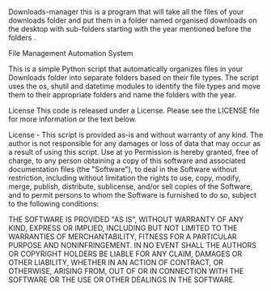 Downloads-manager
this is a program that will take all the files of your downloads folder and put them in a folder named organised downloads on the desktop with sub-folders starting with the year mentioned before the folders .

File Management Automation System

This is a simple Python script that automatically organizes files in your Downloads folder into separate folders based on their file types. The script uses the os, shutil and datetime modules to identify the file types and move them to their appropriate folders and name the folders with the year.

License This code is released under a License. Please see the LICENSE file for more information or the text below.

License - This script is provided as-is and without warranty of any kind. The author is not responsible for any damages or loss of data that may occur as a result of using this script. Use at yo Permission is hereby granted, free of charge, to any person obtaining a copy of this software and associated documentation files (the "Software"), to deal in the Software without restriction, including without limitation the rights to use, copy, modify, merge, publish, distribute, sublicense, and/or sell copies of the Software, and to permit persons to whom the Software is furnished to do so, subject to the following conditions:

THE SOFTWARE IS PROVIDED "AS IS", WITHOUT WARRANTY OF ANY KIND, EXPRESS OR IMPLIED, INCLUDING BUT NOT LIMITED TO THE WARRANTIES OF MERCHANTABILITY, FITNESS FOR A PARTICULAR PURPOSE AND NONINFRINGEMENT. IN NO EVENT SHALL THE AUTHORS OR COPYRIGHT HOLDERS BE LIABLE FOR ANY CLAIM, DAMAGES OR OTHER LIABILITY, WHETHER IN AN ACTION OF CONTRACT, OR OTHERWISE, ARISING FROM, OUT OF OR IN CONNECTION WITH THE SOFTWARE OR THE USE OR OTHER DEALINGS IN THE SOFTWARE.

